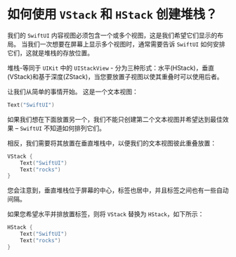 如何使用 `VStack` 和 `HStack` 创建堆栈？
===

我们的 `SwiftUI` 内容视图必须包含一个或多个视图，这是我们希望它们显示的布局。 当我们一次想要在屏幕上显示多个视图时，通常需要告诉 `SwiftUI` 如何安排它们，这就是堆栈的存放位置。

堆栈-等同于 `UIKit` 中的 `UIStackView` - 分为三种形式：水平(HStack)，垂直(VStack)和基于深度(ZStack)，当您要放置子视图以使其重叠时可以使用后者。

让我们从简单的事情开始。 这是一个文本视图：

```swift
Text("SwiftUI")
```

如果我们想在下面放置另一个，我们不能只创建第二个文本视图并希望达到最佳效果 – `SwiftUI` 不知道如何排列它们。

相反，我们需要将其放置在垂直堆栈中，以便我们的文本视图彼此重叠放置：

```swift
VStack {
    Text("SwiftUI")
    Text("rocks")
}
```

您会注意到，垂直堆栈位于屏幕的中心，标签也居中，并且标签之间也有一些自动间隔。

如果您希望水平并排放置标签，则将 `VStack` 替换为 `HStack`，如下所示：

```swift
HStack {
    Text("SwiftUI")
    Text("rocks")
}
```